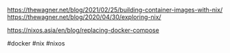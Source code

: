 https://thewagner.net/blog/2021/02/25/building-container-images-with-nix/
https://thewagner.net/blog/2020/04/30/exploring-nix/

https://nixos.asia/en/blog/replacing-docker-compose

<!-- Keywords -->
#docker #nix #nixos
<!-- /Keywords -->
